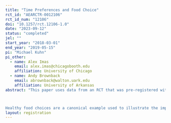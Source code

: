 ```yaml
---
title: "Time Preferences and Food Choice"
rct_id: "AEARCTR-0012106"
rct_id_num: "12106"
doi: "10.1257/rct.12106-1.0"
date: "2023-09-12"
status: "completed"
jel: ""
start_year: "2018-03-01"
end_year: "2019-05-15"
pi: "Michael Kuhn"
pi_other:
  - name: Alex Imas
    email: alex.imas@chicagobooth.edu
    affiliation: University of Chicago
  - name: Andy Brownback
    email: abrownback@walton.uark.edu
    affiliation: University of Arkansas
abstract: "This paper uses data from an RCT that was pre-registered with AsPredicted.org and published in ReStat.  Some parts of that pre-registration deal with analysis that didn't make it into that paper, but appear in a new paper that we intend to submit to AEA journals.  The relevant pre-registration remains the AsPredicted document from before the study was run.

Healthy food choices are a canonical example used to illustrate the importance of time preferences in behavioral economics.  However, the literature lacks a direct demonstration that they are well-predicted by incentivized time preference measures.  We offer direct evidence by combining a novel, two-question, incentivized time preference measurement with data from a field experiment that includes grocery purchases and consumption.  Our present-focus measure is highly predictive of food choice, capturing a number of behaviors consistent with self-control problems, which provides direct evidence for the common assumption that important aspects of nutrition are driven by time preferences."
layout: registration
---
```


